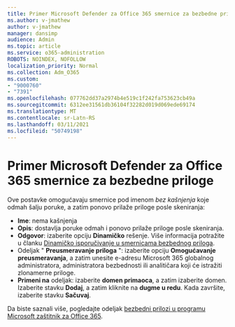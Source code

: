 ```yaml
---
title: Primer Microsoft Defender za Office 365 smernice za bezbedne priloge
ms.author: v-jmathew
author: v-jmathew
manager: dansimp
audience: Admin
ms.topic: article
ms.service: o365-administration
ROBOTS: NOINDEX, NOFOLLOW
localization_priority: Normal
ms.collection: Adm_O365
ms.custom:
- "9000760"
- "7391"
ms.openlocfilehash: 077762dd37a2974b4e519c1f242fa753623cb49a
ms.sourcegitcommit: 6312ee31561db36104f32282d019d069ede69174
ms.translationtype: MT
ms.contentlocale: sr-Latn-RS
ms.lasthandoff: 03/11/2021
ms.locfileid: "50749198"
---
```

# <a name="example-microsoft-defender-for-office-365-safe-attachment-policy"></a>Primer Microsoft Defender za Office 365 smernice za bezbedne priloge

Ove postavke omogućavaju smernice pod imenom *bez kašnjenja* koje odmah šalju poruke, a zatim ponovo prilaže priloge posle skeniranja:

- **Ime**: nema kašnjenja
- **Opis**: dostavlja poruke odmah i ponovo prilaže priloge posle skeniranja.
- **Odgovor**: izaberite opciju **Dinamičko** rešenje. Više informacija potražite u članku [Dinamičko isporučivanje u smernicama bezbednog priloga](https://go.microsoft.com/fwlink/?linkid=2092328).
- Odeljak " **Preusmeravanje priloga** ": izaberite opciju **Omogućavanje preusmeravanja**, a zatim unesite e-adresu Microsoft 365 globalnog administratora, administratora bezbednosti ili analitičara koji će istražiti zlonamerne priloge.
- **Primeni na** odeljak: izaberite **domen primaoca**, a zatim izaberite domen. Izaberite stavku **Dodaj**, a zatim kliknite na **dugme u redu**. Kada završite, izaberite stavku **Sačuvaj**.

Da biste saznali više, pogledajte odeljak [bezbedni prilozi u programu Microsoft zaštitnik za Office 365](https://go.microsoft.com/fwlink/?linkid=2092213).
